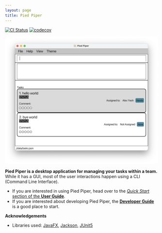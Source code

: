 ```yaml
---
layout: page
title: Pied Piper
---
```


[![CI Status](https://github.com/se-edu/addressbook-level3/workflows/Java%20CI/badge.svg)](https://github.com/se-edu/addressbook-level3/actions)
[![codecov](https://codecov.io/gh/se-edu/addressbook-level3/branch/master/graph/badge.svg)](https://codecov.io/gh/se-edu/addressbook-level3)

![Ui](images/Ui.png)

**Pied Piper is a desktop application for managing your tasks within a team.** While it has a GUI, most of the user interactions happen using a CLI (Command Line Interface).

* If you are interested in using Pied Piper, head over to the [_Quick Start_ section of the **User Guide**](UserGuide.html#quick-start).
* If you are interested about developing Pied Piper, the [**Developer Guide**](DeveloperGuide.html) is a good place to start.


**Acknowledgements**

* Libraries used: [JavaFX](https://openjfx.io/), [Jackson](https://github.com/FasterXML/jackson), [JUnit5](https://github.com/junit-team/junit5)
